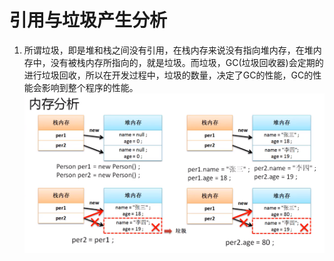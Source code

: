# 引用与垃圾产生分析
1. 所谓垃圾，即是堆和栈之间没有引用，在栈内存来说没有指向堆内存，在堆内存中，没有被栈内存所指向的，就是垃圾。而垃圾，GC(垃圾回收器)会定期的进行垃圾回收，所以在开发过程中，垃圾的数量，决定了GC的性能，GC的性能会影响到整个程序的性能。
![](../JavaSE/img/StackAnalysis03.png)
